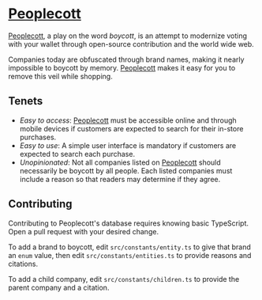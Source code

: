 # [Peoplecott](https://charlesstover.github.io/peoplecott/)

[Peoplecott](https://charlesstover.github.io/peoplecott/), a play on the word
_boycott_, is an attempt to modernize voting with your wallet through
open-source contribution and the world wide web.

Companies today are obfuscated through brand names, making it nearly impossible
to boycott by memory. [Peoplecott](https://charlesstover.github.io/peoplecott/)
makes it easy for you to remove this veil while shopping.

## Tenets

- _Easy to access_: [Peoplecott](https://charlesstover.github.io/peoplecott/)
  must be accessible online and through mobile devices if customers are expected
  to search for their in-store purchases.
- _Easy to use_: A simple user interface is mandatory if customers are expected
  to search each purchase.
- _Unopinionated_: Not all companies listed on
  [Peoplecott](https://charlesstover.github.io/peoplecott/) should necessarily
  be boycott by all people. Each listed companies must include a reason so that
  readers may determine if they agree.

## Contributing

Contributing to Peoplecott's database requires knowing basic TypeScript. Open a
pull request with your desired change.

To add a brand to boycott, edit `src/constants/entity.ts` to give that brand an
`enum` value, then edit `src/constants/entities.ts` to provide reasons and
citations.

To add a child company, edit `src/constants/children.ts` to provide the parent
company and a citation.
